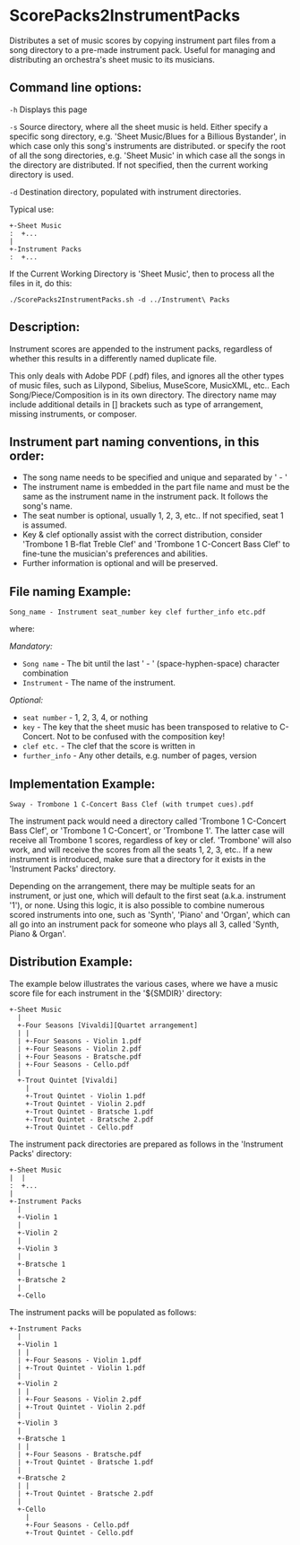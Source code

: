 # ScorePacks2InstrumentPacks
Distributes a set of music scores by copying instrument part files from a song directory to a pre-made instrument pack. Useful for managing and distributing an orchestra's sheet music to its musicians.

## Command line options:

 ```-h```             Displays this page
 
 ```-s```             Source directory, where all the sheet music is held.
                Either specify a specific song directory,
                e.g. 'Sheet Music/Blues for a Billious Bystander', 
                in which case only this song's instruments are distributed.
                or specify the root of all the song directories, 
                e.g. 'Sheet Music'
                in which case all the songs in the directory are distributed.
                If not specified, then the current working directory is used.
                
 ```-d```             Destination directory, populated with instrument directories.                

Typical use:
```
+-Sheet Music
:  +...
|
+-Instrument Packs
:  +...
```

If the Current Working Directory is 'Sheet Music', then to process all the files in it, do this:
```
./ScorePacks2InstrumentPacks.sh -d ../Instrument\ Packs
```
## Description:

Instrument scores are appended to the instrument packs, regardless of whether
this results in a differently named duplicate file. 

This only deals with Adobe PDF (.pdf) files, and ignores all the other types
of music files, such as Lilypond, Sibelius, MuseScore, MusicXML, etc.. Each 
Song/Piece/Composition is in its own directory. The directory name may include
additional details in [] brackets such as type of arrangement, missing 
instruments, or composer.

## Instrument part naming conventions, in this order:

* The song name needs to be specified and unique and separated by ' - '
* The instrument name is embedded in the part file name and must be the same
  as the instrument name in the instrument pack. It follows the song's name.
* The seat number is optional, usually 1, 2, 3, etc.. If not specified, seat 1 is assumed.
* Key & clef optionally assist with the correct distribution, consider
  'Trombone 1 B-flat Treble Clef' and 'Trombone 1 C-Concert Bass Clef' 
  to fine-tune the musician's preferences and abilities.
* Further information is optional and will be preserved.

## File naming Example:
```
Song_name - Instrument seat_number key clef further_info etc.pdf
```
where: 

_Mandatory:_
* ```Song name```    - The bit until the last ' - ' (space-hyphen-space) character
                 combination
* ```Instrument```   - The name of the instrument.

_Optional:_
* ```seat number```  - 1, 2, 3, 4, or nothing
* ```key```          - The key that the sheet music has been transposed to relative
                 to C-Concert. Not to be confused with the composition key!
* ```clef etc.```    - The clef that the score is written in 
* ```further_info``` - Any other details, e.g. number of pages, version

## Implementation Example: 
```
Sway - Trombone 1 C-Concert Bass Clef (with trumpet cues).pdf
```

The instrument pack would need a directory called 
'Trombone 1 C-Concert Bass Clef', or 'Trombone 1 C-Concert', or 
'Trombone 1'. The latter case will receive all Trombone 1 scores, regardless
of key or clef.
'Trombone' will also work, and will receive the scores from all the seats
1, 2, 3, etc.. If a new instrument is introduced, make sure that a directory
for it exists in the 'Instrument Packs' directory.

Depending on the arrangement, there may be multiple seats for an instrument,
or just one, which will default to the first seat (a.k.a. instrument '1'), or
 none. Using this logic, it is also possible to combine numerous scored 
instruments into one, such as 'Synth', 'Piano' and 'Organ', which can all go
into an instrument pack for someone who plays all 3, called 
'Synth, Piano & Organ'. 

## Distribution Example:

The example below illustrates the various cases, where we have a music score
file for each instrument in the '${SMDIR}' directory:
```
+-Sheet Music
  |
  +-Four Seasons [Vivaldi][Quartet arrangement]
  | |
  | +-Four Seasons - Violin 1.pdf
  | +-Four Seasons - Violin 2.pdf
  | +-Four Seasons - Bratsche.pdf
  | +-Four Seasons - Cello.pdf
  |
  +-Trout Quintet [Vivaldi]
    |
    +-Trout Quintet - Violin 1.pdf
    +-Trout Quintet - Violin 2.pdf
    +-Trout Quintet - Bratsche 1.pdf
    +-Trout Quintet - Bratsche 2.pdf
    +-Trout Quintet - Cello.pdf
```
The instrument pack directories are prepared as follows in the 
'Instrument Packs' directory:
```
+-Sheet Music
|  |
:  +...
|
+-Instrument Packs
  |
  +-Violin 1
  |
  +-Violin 2
  |
  +-Violin 3
  |
  +-Bratsche 1
  |
  +-Bratsche 2
  |
  +-Cello
```
The instrument packs will be populated as follows:
```
+-Instrument Packs
  |
  +-Violin 1
  | |
  | +-Four Seasons - Violin 1.pdf
  | +-Trout Quintet - Violin 1.pdf
  |
  +-Violin 2
  | |
  | +-Four Seasons - Violin 2.pdf
  | +-Trout Quintet - Violin 2.pdf
  |
  +-Violin 3
  |
  +-Bratsche 1
  | |
  | +-Four Seasons - Bratsche.pdf
  | +-Trout Quintet - Bratsche 1.pdf
  |
  +-Bratsche 2
  | |
  | +-Trout Quintet - Bratsche 2.pdf
  |
  +-Cello
    |
    +-Four Seasons - Cello.pdf
    +-Trout Quintet - Cello.pdf
```
